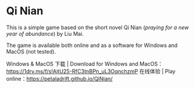 # Qi Nian

This is a simple game based on the short novel Qi Nian (*praying for a new year of abundance*) by Liu Mai.

The game is available both online and as a software for Windows and MacOS (not tested).

Windows & MacOS 下载 | Download for Windows and MacOS：https://1drv.ms/f/s!AjtU25-RfC3tnBPn_uL3OqnchzmP
在线体验 | Play online：https://petaladrift.github.io/QiNian/

